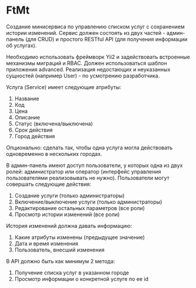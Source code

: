 # FtMt
Создание минисервиса по управлению списком услуг с сохранением истории изменений. 
Сервис должен состоять из двух частей - админ-панель (для CRUD) и простого RESTful API (для получения информации об услугах).

Необходимо использовать фреймворк Yii2 и задействовать встроенные механизмы миграций и RBAC.
Должен использоваться шаблон приложения advanced.
Реализация недостающих и неуказанных сущностей (например User) - по усмотрению разработчика.

Услуга (Service) имеет следующие атрибуты:
1. Название
2. Код
3. Цена
4. Описание
5. Статус (включена/выключена)
6. Срок действия
7. Город действия

Опционально: сделать так, чтобы одна услуга могла действовать одновременно в нескольких городах.

В админ-панель имеют доступ пользователи, у которых одна из двух ролей: администратор или оператор (интерфейс управления пользователями реализовывать не нужно). Пользователи могут совершать следующие действия:
1. Создание услуги (только администраторы)
2. Включение/выключение услуги (только администраторы)
3. Редактирование остальных параметров (все роли)
4. Просмотр истории изменений (все роли)

История изменений должна давать информацию:
1. Какие атрибуты изменены (предыдущее значение)
2. Дата и время изменения
3. Пользователь, внесший изменения

В API должно быть как минимум 2 метода:
1. Получение списка услуг в указанном городе
2. Просмотр информации о конкретной услуге по ее id
